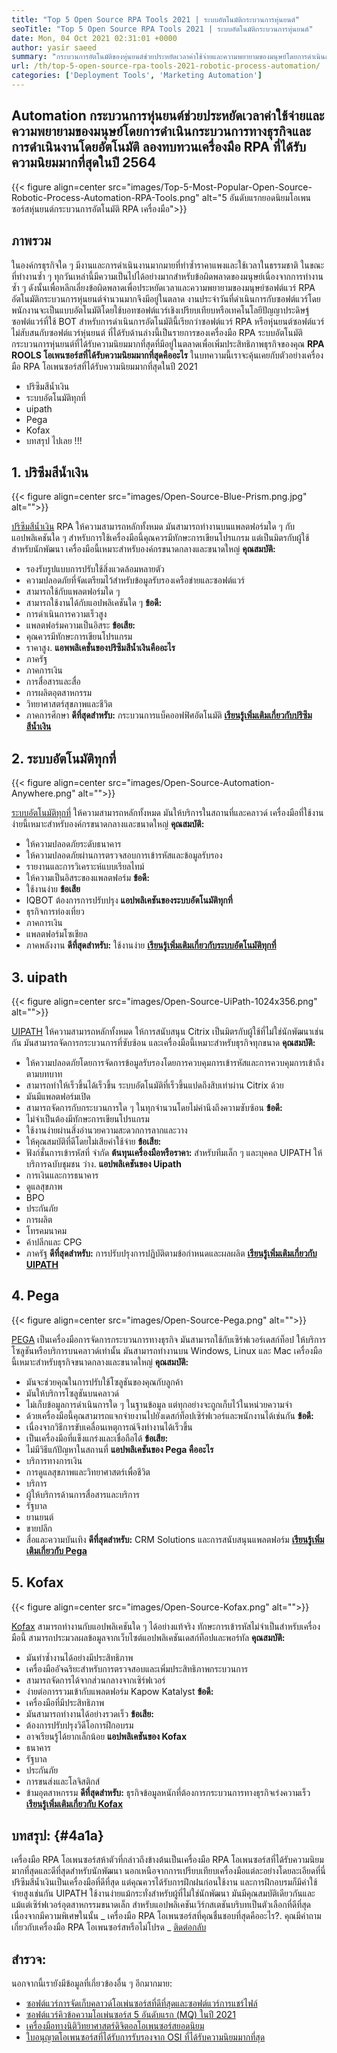 ```yaml
---
title: "Top 5 Open Source RPA Tools 2021 | ระบบอัตโนมัติกระบวนการหุ่นยนต์" 
seoTitle: "Top 5 Open Source RPA Tools 2021 | ระบบอัตโนมัติกระบวนการหุ่นยนต์" 
date: Mon, 04 Oct 2021 02:31:01 +0000
author: yasir saeed
summary: "กระบวนการอัตโนมัติของหุ่นยนต์ช่วยประหยัดเวลาค่าใช้จ่ายและความพยายามของมนุษย์โดยการดำเนินกระบวนการทางธุรกิจโดยอัตโนมัติและการดำเนินงาน ลองทบทวนเครื่องมือ RPA ที่ได้รับความนิยมมากที่สุดในปี 2564" 
url: /th/top-5-open-source-rpa-tools-2021-robotic-process-automation/
categories: ['Deployment Tools', 'Marketing Automation']
---
```


## Automation กระบวนการหุ่นยนต์ช่วยประหยัดเวลาค่าใช้จ่ายและความพยายามของมนุษย์โดยการดำเนินกระบวนการทางธุรกิจและการดำเนินงานโดยอัตโนมัติ ลองทบทวนเครื่องมือ RPA ที่ได้รับความนิยมมากที่สุดในปี 2564

{{< figure align=center src="images/Top-5-Most-Popular-Open-Source-Robotic-Process-Automation-RPA-Tools.png" alt="5 อันดับแรกยอดนิยมโอเพนซอร์สหุ่นยนต์กระบวนการอัตโนมัติ RPA เครื่องมือ">}}


## **ภาพรวม** 
ในองค์กรธุรกิจใด ๆ มีงานและการดำเนินงานมากมายที่ทำซ้ำราคาแพงและใช้เวลาในธรรมชาติ ในขณะที่ทำงานซ้ำ ๆ ทุกวันเหล่านี้มีความเป็นไปได้อย่างมากสำหรับข้อผิดพลาดของมนุษย์เนื่องจากการทำงานซ้ำ ๆ ดังนั้นเพื่อหลีกเลี่ยงข้อผิดพลาดเพื่อประหยัดเวลาและความพยายามของมนุษย์ซอฟต์แวร์ RPA อัตโนมัติกระบวนการหุ่นยนต์จำนวนมากจึงมีอยู่ในตลาด
งานประจำวันที่ดำเนินการกับซอฟต์แวร์โดยพนักงานจะเป็นแบบอัตโนมัติโดยใช้บอทซอฟต์แวร์เชิงเปรียบเทียบหรือเทคโนโลยีปัญญาประดิษฐ์ ซอฟต์แวร์ที่ใช้ BOT สำหรับการดำเนินการอัตโนมัตินี้เรียกว่าซอฟต์แวร์ RPA หรือหุ่นยนต์ซอฟต์แวร์ไม่สับสนกับซอฟต์แวร์หุ่นยนต์ ที่ได้รับด้านล่างนี้เป็นรายการของเครื่องมือ RPA ระบบอัตโนมัติกระบวนการหุ่นยนต์ที่ได้รับความนิยมมากที่สุดที่มีอยู่ในตลาดเพื่อเพิ่มประสิทธิภาพธุรกิจของคุณ
**RPA ROOLS โอเพนซอร์สที่ได้รับความนิยมมากที่สุดคืออะไร**  ในบทความนี้เราจะคุ้นเคยกับตัวอย่างเครื่องมือ RPA โอเพนซอร์สที่ได้รับความนิยมมากที่สุดในปี 2021
  * ปริซึมสีน้ำเงิน
  * ระบบอัตโนมัติทุกที่
  * uipath
  * Pega
  * Kofax
  * บทสรุป
ไปเลย !!!

## 1. ปริซึมสีน้ำเงิน

{{< figure align=center src="images/Open-Source-Blue-Prism.png.jpg" alt="">}}

[ปริซึมสีน้ำเงิน][1] RPA ให้ความสามารถหลักทั้งหมด มันสามารถทำงานบนแพลตฟอร์มใด ๆ กับแอปพลิเคชันใด ๆ สำหรับการใช้เครื่องมือนี้คุณควรมีทักษะการเขียนโปรแกรม แต่เป็นมิตรกับผู้ใช้สำหรับนักพัฒนา เครื่องมือนี้เหมาะสำหรับองค์กรขนาดกลางและขนาดใหญ่
**คุณสมบัติ:**
  * รองรับรูปแบบการปรับใช้สิ่งแวดล้อมหลายตัว
  * ความปลอดภัยที่จัดเตรียมไว้สำหรับข้อมูลรับรองเครือข่ายและซอฟต์แวร์
  * สามารถใช้กับแพลตฟอร์มใด ๆ
  * สามารถใช้งานได้กับแอปพลิเคชันใด ๆ
**ข้อดี:**
  * การดำเนินการความเร็วสูง
  * แพลตฟอร์มความเป็นอิสระ
**ข้อเสีย:** 
  * คุณควรมีทักษะการเขียนโปรแกรม
  * ราคาสูง.
**แอพพลิเคชั่นของปริซึมสีน้ำเงินคืออะไร** 
  * ภาครัฐ
  * ภาคการเงิน
  * การสื่อสารและสื่อ
  * การผลิตอุตสาหกรรม
  * วิทยาศาสตร์สุขภาพและชีวิต
  * ภาคการศึกษา
**ดีที่สุดสำหรับ:**  กระบวนการแบ็คออฟฟิศอัตโนมัติ
**[เรียนรู้เพิ่มเติมเกี่ยวกับปริซึมสีน้ำเงิน][1]** 

## 2. ระบบอัตโนมัติทุกที่

{{< figure align=center src="images/Open-Source-Automation-Anywhere.png" alt="">}}

[ระบบอัตโนมัติทุกที่][2] ให้ความสามารถหลักทั้งหมด มันให้บริการในสถานที่และคลาวด์ เครื่องมือที่ใช้งานง่ายนี้เหมาะสำหรับองค์กรขนาดกลางและขนาดใหญ่
**คุณสมบัติ:**
  * ให้ความปลอดภัยระดับธนาคาร
  * ให้ความปลอดภัยผ่านการตรวจสอบการเข้ารหัสและข้อมูลรับรอง
  * รายงานและการวิเคราะห์แบบเรียลไทม์
  * ให้ความเป็นอิสระของแพลตฟอร์ม
**ข้อดี:**
  * ใช้งานง่าย
**ข้อเสีย** 
  * IQBOT ต้องการการปรับปรุง
**แอปพลิเคชันของระบบอัตโนมัติทุกที่** 
  * ธุรกิจการท่องเที่ยว
  * ภาคการเงิน
  * แพลตฟอร์มโซเชียล
  * ภาคพลังงาน
**ดีที่สุดสำหรับ:**  ใช้งานง่าย
**[เรียนรู้เพิ่มเติมเกี่ยวกับระบบอัตโนมัติทุกที่][2]** 

## 3. uipath

{{< figure align=center src="images/Open-Source-UiPath-1024x356.png" alt="">}}

[UIPATH][3] ให้ความสามารถหลักทั้งหมด ให้การสนับสนุน Citrix เป็นมิตรกับผู้ใช้ที่ไม่ใช่นักพัฒนาเช่นกัน มันสามารถจัดการกระบวนการที่ซับซ้อน และเครื่องมือนี้เหมาะสำหรับธุรกิจทุกขนาด
**คุณสมบัติ:**
  * ให้ความปลอดภัยโดยการจัดการข้อมูลรับรองโดยการควบคุมการเข้ารหัสและการควบคุมการเข้าถึงตามบทบาท
  * สามารถทำให้เร็วขึ้นได้เร็วขึ้น ระบบอัตโนมัติที่เร็วขึ้นแปดถึงสิบเท่าผ่าน Citrix ด้วย
  * มันมีแพลตฟอร์มเปิด
  * สามารถจัดการกับกระบวนการใด ๆ ในทุกจำนวนโดยไม่คำนึงถึงความซับซ้อน
**ข้อดี:**
  * ไม่จำเป็นต้องมีทักษะการเขียนโปรแกรม
  * ใช้งานง่ายผ่านสิ่งอำนวยความสะดวกการลากและวาง
  * ให้คุณสมบัติที่ดีโดยไม่เสียค่าใช้จ่าย
**ข้อเสีย:** 
  * ฟังก์ชั่นการเข้ารหัสที่ จำกัด
**ต้นทุนเครื่องมือหรือราคา:** 
สำหรับทีมเล็ก ๆ และบุคคล UIPATH ให้บริการฉบับชุมชน ว่าง.
**แอปพลิเคชันของ Uipath** 
  * การเงินและการธนาคาร
  * ดูแลสุขภาพ
  * BPO
  * ประกันภัย
  * การผลิต
  * โทรคมนาคม
  * ค้าปลีกและ CPG
  * ภาครัฐ
**ดีที่สุดสำหรับ:**  การปรับปรุงการปฏิบัติตามข้อกำหนดและผลผลิต
**[เรียนรู้เพิ่มเติมเกี่ยวกับ UIPATH][3]** 

## 4. Pega

{{< figure align=center src="images/Open-Source-Pega.png" alt="">}}

[PEGA][4] เป็นเครื่องมือการจัดการกระบวนการทางธุรกิจ มันสามารถใช้กับเซิร์ฟเวอร์เดสก์ท็อป ให้บริการโซลูชันหรือบริการบนคลาวด์เท่านั้น มันสามารถทำงานบน Windows, Linux และ Mac เครื่องมือนี้เหมาะสำหรับธุรกิจขนาดกลางและขนาดใหญ่
**คุณสมบัติ:**
  * มันจะช่วยคุณในการปรับใช้โซลูชันของคุณกับลูกค้า
  * มันให้บริการโซลูชันบนคลาวด์
  * ไม่เก็บข้อมูลการดำเนินการใด ๆ ในฐานข้อมูล แต่ทุกอย่างจะถูกเก็บไว้ในหน่วยความจำ
  * ด้วยเครื่องมือนี้คุณสามารถแจกจ่ายงานไปยังเดสก์ท็อปเซิร์ฟเวอร์และพนักงานได้เช่นกัน
**ข้อดี:**
  * เนื่องจากวิธีการขับเคลื่อนเหตุการณ์จึงทำงานได้เร็วขึ้น
  * เป็นเครื่องมือที่แข็งแกร่งและเชื่อถือได้
**ข้อเสีย:** 
  * ไม่มีวิธีแก้ปัญหาในสถานที่
**แอปพลิเคชันของ Pega คืออะไร** 
  * บริการทางการเงิน
  * การดูแลสุขภาพและวิทยาศาสตร์เพื่อชีวิต
  * บริการ
  * ผู้ให้บริการด้านการสื่อสารและบริการ
  * รัฐบาล
  * ยานยนต์
  * ขายปลีก
  * สื่อและความบันเทิง
**ดีที่สุดสำหรับ:**  CRM Solutions และการสนับสนุนแพลตฟอร์ม
**[เรียนรู้เพิ่มเติมเกี่ยวกับ Pega][4]** 

## 5. Kofax

{{< figure align=center src="images/Open-Source-Kofax.png" alt="">}}

[Kofax][5] สามารถทำงานกับแอปพลิเคชันใด ๆ ได้อย่างแท้จริง ทักษะการเข้ารหัสไม่จำเป็นสำหรับเครื่องมือนี้ สามารถประมวลผลข้อมูลจากเว็บไซต์แอปพลิเคชันเดสก์ท็อปและพอร์ทัล
**คุณสมบัติ:**
  * มันทำซ้ำงานได้อย่างมีประสิทธิภาพ
  * เครื่องมืออัจฉริยะสำหรับการตรวจสอบและเพิ่มประสิทธิภาพกระบวนการ
  * สามารถจัดการได้จากส่วนกลางจากเซิร์ฟเวอร์
  * ง่ายต่อการรวมเข้ากับแพลตฟอร์ม Kapow Katalyst
**ข้อดี:**
  * เครื่องมือที่มีประสิทธิภาพ
  * มันสามารถทำงานได้อย่างรวดเร็ว
**ข้อเสีย:** 
  * ต้องการปรับปรุงวิดีโอการฝึกอบรม
  * อาจเรียนรู้ได้ยากเล็กน้อย
**แอปพลิเคชันของ Kofax** 
  * ธนาคาร
  * รัฐบาล
  * ประกันภัย
  * การขนส่งและโลจิสติกส์
  * ข้ามอุตสาหกรรม
**ดีที่สุดสำหรับ:**  ธุรกิจข้อมูลหนักที่ต้องการกระบวนการทางธุรกิจเร่งความเร็ว
**[เรียนรู้เพิ่มเติมเกี่ยวกับ Kofax][5]** 

## **บทสรุป:**    {#4a1a}
เครื่องมือ RPA โอเพนซอร์สห้าตัวที่กล่าวถึงข้างต้นเป็นเครื่องมือ RPA โอเพนซอร์สที่ได้รับความนิยมมากที่สุดและดีที่สุดสำหรับนักพัฒนา นอกเหนือจากการเปรียบเทียบเครื่องมือแต่ละอย่างโดยละเอียดที่นี่ปริซึมสีน้ำเงินเป็นเครื่องมือที่ดีที่สุด แต่คุณควรได้รับการฝึกฝนก่อนใช้งาน และการฝึกอบรมก็มีค่าใช้จ่ายสูงเช่นกัน UIPATH ใช้งานง่ายแม้กระทั่งสำหรับผู้ที่ไม่ใช่นักพัฒนา มันมีคุณสมบัติเดียวกันและแม้แต่เซิร์ฟเวอร์อุตสาหกรรมขนาดเล็ก สำหรับแอปพลิเคชันเวิร์กสเตชันบริบทเป็นตัวเลือกที่ดีที่สุดเนื่องจากมีความพิเศษในนั้น
_ เครื่องมือ RPA โอเพนซอร์สที่คุณชื่นชอบที่สุดคืออะไร?. คุณมีคำถามเกี่ยวกับเครื่องมือ RPA โอเพนซอร์สหรือไม่โปรด _ [ติดต่อกลับ][6]

## สำรวจ:
นอกจากนี้เรายังมีข้อมูลที่เกี่ยวข้องอื่น ๆ อีกมากมาย:
  * [ซอฟต์แวร์การจัดเก็บคลาวด์โอเพ่นซอร์สที่ดีที่สุดและซอฟต์แวร์การแชร์ไฟล์][7]
  * [ซอฟต์แวร์คิวข้อความโอเพ่นซอร์ส 5 อันดับแรก (MQ) ในปี 2021][8]
  * [เครื่องมือทางนิติวิทยาศาสตร์ดิจิตอลโอเพนซอร์สยอดนิยม][9]
  * [ใบอนุญาตโอเพนซอร์สที่ได้รับการรับรองจาก OSI ที่ได้รับความนิยมมากที่สุด][10]

  
[1]: https://www.blueprism.com/
[2]: https://www.automationanywhere.com/
[3]: https://www.uipath.com/
[4]: https://www.pega.com/
[5]: https://www.kofax.com/
[6]: mailto:yasir.saeed@aspose.com
[7]: https://products.containerize.com/backup-and-sync/
[8]: https://blog.containerize.com/message-queue-software/top-5-open-source-message-queue-software-in-2021/
[9]: https://blog.containerize.com/digital-forensic-tools/top-5-open-source-digital-forensic-tools-in-2021/
[10]: https://blog.containerize.com/licenses-standards/top-5-most-popular-osi-approved-open-source-licenses-of-2021/
